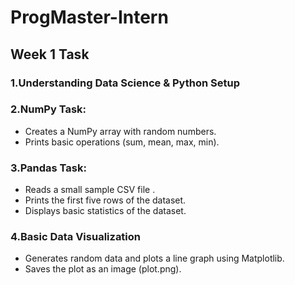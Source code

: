 # ProgMaster-Intern

## Week 1 Task

### 1.Understanding Data Science & Python Setup

### 2.NumPy Task:
- Creates a NumPy array with random numbers.
- Prints basic operations (sum, mean, max, min).
### 3.Pandas Task:
- Reads a small sample CSV file .
- Prints the first five rows of the dataset.
- Displays basic statistics of the dataset.
### 4.Basic Data Visualization
- Generates random data and plots a line graph using Matplotlib.
- Saves the plot as an image (plot.png).
